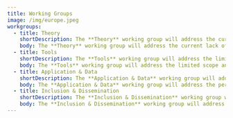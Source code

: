 ```yaml
---
title: Working Groups
image: /img/europe.jpeg
workgroups:
  - title: Theory
    shortDescription: The **Theory** working group will address the current lack of shared conceptualizations concerning the nature of opinions and their expression.
    body: The **Theory** working group will address the current lack of shared conceptualizations concerning the nature of opinions and their expression. We will bring together the necessary theoretical perspectives to foster the exchange of knowledge and develop a common understanding of opinions and their expressions in digital information environments, including journalism studies, discourse studies, media policy, political communication and information science. Building and disseminating an integrated terminology of opinion research and measurement and establishing the study of opinionated text as a vibrant field of research, we aim to enable inter-disciplinary research on opinions in the digital age.
  - title: Tools
    shortDescription: The **Tools** working group will address the limited scope and accessibility of most existing computational tools for the analysis of opinionated text.
    body: The **Tools** working group will address the limited scope and accessibility of most existing computational tools for the analysis of opinionated text. We will take stock of presently available tools, many of which are developed for (and evaluated on) very specific tasks and kinds of (typically, English) texts, and respond to the pressing needs for adaptation, documentation, validation, and integration to better tailor available tools to common research uses and demands. Establishing a common methodological research agenda, we will identify key focus areas to coordinate collaborative and comparative empirical research on opinions in online settings, aiming to enable inter-disciplinary research on opinions in the digital age.
  - title: Application & Data
    shortDescription: The **Application & Data** working group will address the persistent lack of cumulative experience and gold standards in data management, analysis and validation practices for research on opinionated text.
    body: The **Application & Data** working group will address the persistent lack of cumulative experience and gold standards in data management, analysis and validation practices for research on opinionated text. We will establish a virtual Computational Communication Lab to render available key data sets for cross-lingual and comparative validation and benchmarking, develop critical gold standards for data handling and validation, and provide targeted guidance for the integration and tailored application of tools and resources. Facilitating the evidence-based selection, adaptation and user-friendly application of tools, we aim to enable inter-disciplinary research on opinions in the digital age.
  - title: Inclusion & Dissemination
    shortDescription: The **Inclusion & Dissemination** working group will address the need for computational skillsets to analyze large amounts of opinionated text.
    body: The **Inclusion & Dissemination** working group will address the need for computational skillsets to analyze large amounts of opinionated text. We will set up a dedicated training mission to facilitate the inclusion of early career researchers and scholars from less well-resourced countries and institutions. Organizing summer schools, workshops and short-term scientific missions, we will advance the sustained exchange of knowledge, skills across ages, genders, languages and disciplines, including stakeholders in other scientific networks, politics, regulatory authorities, and industry. Democratizing access to skills, tools and resources, we aim to enable inter-disciplinary research on opinions in the digital age.
---
```

